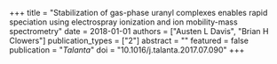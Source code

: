 +++
title = "Stabilization of gas-phase uranyl complexes enables rapid speciation using electrospray ionization and ion mobility-mass spectrometry"
date = 2018-01-01
authors = ["Austen L Davis", "Brian H Clowers"]
publication_types = ["2"]
abstract = ""
featured = false
publication = "*Talanta*"
doi = "10.1016/j.talanta.2017.07.090"
+++

